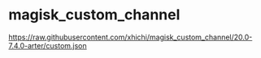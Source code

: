 # magisk_custom_channel
https://raw.githubusercontent.com/xhichi/magisk_custom_channel/20.0-7.4.0-arter/custom.json
